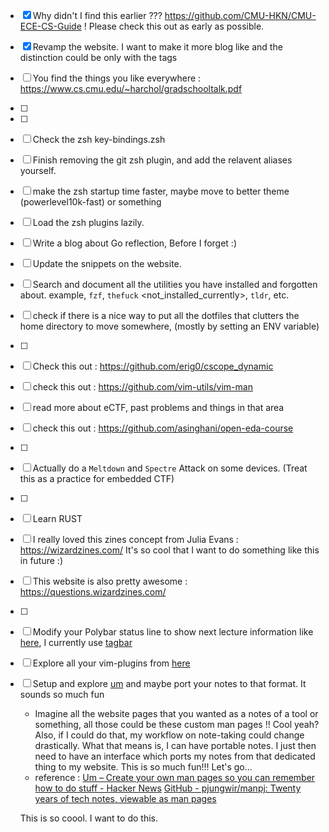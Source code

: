 - [X] Why didn't I find this earlier ??? https://github.com/CMU-HKN/CMU-ECE-CS-Guide ! Please check this out as early as possible.
- [X] Revamp the website. I want to make it more blog like and the distinction could be only with the tags
- [ ] You find the things you like everywhere : https://www.cs.cmu.edu/~harchol/gradschooltalk.pdf
- [ ] 
- [ ] 
- [ ] Check the zsh key-bindings.zsh
- [ ] Finish removing the git zsh plugin, and add the relavent aliases yourself.
- [ ] make the zsh startup time faster, maybe move to better theme (powerlevel10k-fast) or something
- [ ] Load the zsh plugins lazily.
- [ ] Write a blog about Go reflection, Before I forget :)
- [ ] Update the snippets on the website. 
- [ ] Search and document all the utilities you have installed and forgotten about. example, `fzf`, `thefuck` <not_installed_currently>, `tldr`, etc.
- [ ] check if there is a nice way to put all the dotfiles that clutters the home directory to move somewhere, (mostly by setting an ENV variable)
- [ ] 
- [ ] Check this out : https://github.com/erig0/cscope_dynamic
- [ ] check this out : https://github.com/vim-utils/vim-man
- [ ] read more about eCTF, past problems and things in that area
- [ ] check this out : https://github.com/asinghani/open-eda-course
- [ ] 
- [ ] Actually do a `Meltdown` and `Spectre` Attack on some devices. (Treat this as a practice for embedded CTF)
- [ ] 
- [ ] Learn RUST
- [ ] I really loved this zines concept from Julia Evans : https://wizardzines.com/ It's so cool that I want to do something like this in future :)
- [ ] This website is also pretty awesome : https://questions.wizardzines.com/
- [ ]
- [ ] Modify your Polybar status line to show next lecture information like [here](https://castel.dev/post/lecture-notes-3/#automatically-changing-the-active-course), I currently use [tagbar](https://github.com/vim-airline/vim-airline)
- [ ] Explore all your vim-plugins from [here](https://github.com/svaderia/dotfiles/tree/master/.vim/pack/bundle/start) 
- [ ] Setup and explore [um](https://github.com/sinclairtarget/um) and maybe port your notes to that format. It sounds so much fun
    - Imagine all the website pages that you wanted as a notes of a tool or
      something, all those could be these custom man pages !! Cool yeah?
      Also, if I could do that, my workflow on note-taking could change
      drastically. What that means is, I can have portable notes. 
      I just then need to have an interface which ports my notes from that
      dedicated thing to my website. This is so much fun!!! Let's go...
    - reference : [Um – Create your own man pages so you can remember how to do stuff - Hacker News](https://news.ycombinator.com/item?id=17797355)
             [GitHub - pjungwir/manpj: Twenty years of tech notes, viewable as man pages](https://github.com/pjungwir/manpj/)

    This is so coool. I want to do this.
